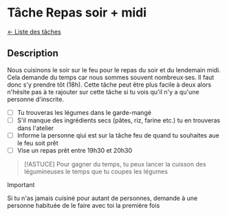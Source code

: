# Tâche Repas soir + midi
[← Liste des tâches](../)

## Description
Nous cuisinons le soir sur le feu pour le repas du soir et du lendemain midi. Cela demande du temps car nous sommes souvent nombreux·ses. Il faut donc s'y prendre tôt (18h). Cette tâche peut être plus facile à deux alors n'hésite pas à te rajouter sur cette tâche si tu vois qu'il n'y a qu'une personne d'inscrite.

- [ ] Tu trouveras les légumes dans le garde-mangé
- [ ] S'il manque des ingrédients secs (pâtes, riz, farine etc.) tu en trouveras dans l'atelier
- [ ] Informe la personne qiui est sur la tâche feu de quand tu souhaites aue le feu soit prêt
- [ ] Vise un repas prêt entre 19h30 et 20h30

> [!ASTUCE]
> Pour gagner du temps, tu peux lancer la cuisson des légumineuses le temps que tu coupes les légumes

> [!IMPORTANT]  
> Si tu n'as jamais cuisiné pour autant de personnes, demande à une personne habituée de le faire avec toi la première fois

